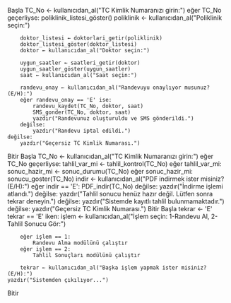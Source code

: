 Başla
    TC_No ← kullanıcıdan_al("TC Kimlik Numaranızı girin:")
    eğer TC_No geçerliyse:
        poliklinik_listesi_göster()
        poliklinik ← kullanıcıdan_al("Poliklinik seçin:")
        
        doktor_listesi ← doktorlari_getir(poliklinik)
        doktor_listesi_göster(doktor_listesi)
        doktor ← kullanıcıdan_al("Doktor seçin:")
        
        uygun_saatler ← saatleri_getir(doktor)
        uygun_saatler_göster(uygun_saatler)
        saat ← kullanıcıdan_al("Saat seçin:")
        
        randevu_onay ← kullanıcıdan_al("Randevuyu onaylıyor musunuz? (E/H):")
        eğer randevu_onay == 'E' ise:
            randevu_kaydet(TC_No, doktor, saat)
            SMS_gonder(TC_No, doktor, saat)
            yazdır("Randevunuz oluşturuldu ve SMS gönderildi.")
        değilse:
            yazdır("Randevu iptal edildi.")
    değilse:
        yazdır("Geçersiz TC Kimlik Numarası.")
Bitir
Başla
    TC_No ← kullanıcıdan_al("TC Kimlik Numaranızı girin:")
    eğer TC_No geçerliyse:
        tahlil_var_mi ← tahlil_kontrol(TC_No)
        eğer tahlil_var_mi:
            sonuc_hazir_mi ← sonuc_durumu(TC_No)
            eğer sonuc_hazir_mi:
                sonucu_goster(TC_No)
                indir ← kullanıcıdan_al("PDF indirmek ister misiniz? (E/H):")
                eğer indir == 'E':
                    PDF_indir(TC_No)
                değilse:
                    yazdır("İndirme işlemi atlandı.")
            değilse:
                yazdır("Tahlil sonucu henüz hazır değil. Lütfen sonra tekrar deneyin.")
        değilse:
            yazdır("Sistemde kayıtlı tahlil bulunmamaktadır.")
    değilse:
        yazdır("Geçersiz TC Kimlik Numarası.")
Bitir
Başla
    tekrar ← 'E'
    tekrar == 'E' iken:
        işlem ← kullanıcıdan_al("İşlem seçin: 1-Randevu Al, 2-Tahlil Sonucu Gör:")
        
        eğer işlem == 1:
            Randevu Alma modülünü çalıştır
        eğer işlem == 2:
            Tahlil Sonuçları modülünü çalıştır
        
        tekrar ← kullanıcıdan_al("Başka işlem yapmak ister misiniz? (E/H):")
    yazdır("Sistemden çıkılıyor...")
Bitir

